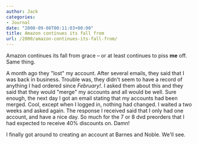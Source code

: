 ```yaml
---
author: Jack
categories:
- Journal
date: "2000-09-08T00:11:03+00:00"
title: Amazon continues its fall from
url: /2000/amazon-continues-its-fall-from/
---
```


Amazon continues its fall from grace &#8211; or at least continues to piss **me** off. Same thing.
  


A month ago they "lost" my account. After several emails, they said that I was back in business. Trouble was, they didn't seem to have a record of anything I had ordered since _February!_. I asked them about this and they said that they would "merge" my accounts and all would be well. Sure enough, the next day I got an email stating that my accounts had been merged. Cool, except when I logged in, nothing had changed. I waited a two weeks and asked again. The response I received said that I only had one account, and have a nice day. So much for the 7 or 8 dvd preorders that I had expected to receive 40% discounts on. Damn!
  


I finally got around to creating an account at Barnes and Noble. We'll see.